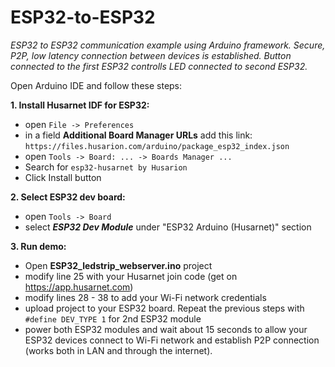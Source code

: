 # ESP32-to-ESP32
*ESP32 to ESP32 communication example using Arduino framework. Secure, P2P, low latency connection between devices is established. Button connected to the first ESP32 controlls LED connected to second ESP32.*

Open Arduino IDE and follow these steps:

**1. Install Husarnet IDF for ESP32:**
* open ```File -> Preferences```
* in a field **Additional Board Manager URLs** add this link: `https://files.husarion.com/arduino/package_esp32_index.json`
* open ```Tools -> Board: ... -> Boards Manager ...```
* Search for `esp32-husarnet by Husarion`
* Click Install button

**2. Select ESP32 dev board:**
* open ```Tools -> Board```
* select ***ESP32 Dev Module*** under "ESP32 Arduino (Husarnet)" section

**3. Run demo:**
* Open **ESP32_ledstrip_webserver.ino** project
* modify line 25 with your Husarnet join code (get on https://app.husarnet.com)
* modify lines 28 - 38 to add your Wi-Fi network credentials
* upload project to your ESP32 board. Repeat the previous steps with ```#define DEV_TYPE 1``` for 2nd ESP32 module
* power both ESP32 modules and wait about 15 seconds to allow your ESP32 devices connect to Wi-Fi network and establish P2P connection (works both in LAN and through the internet).



